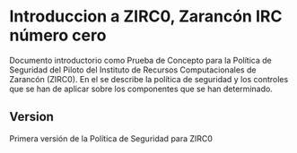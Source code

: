 # Introduccion a ZIRC0, Zarancón IRC número cero

Documento introductorio como Prueba de Concepto para la Política de Seguridad del Piloto del Instituto de Recursos Computacionales de Zarancón (ZIRC0). En el se describe la política de seguridad y los controles que se han de aplicar sobre los componentes que se han determinado.


## Version

Primera versión de la Política de Seguridad para ZIRC0
